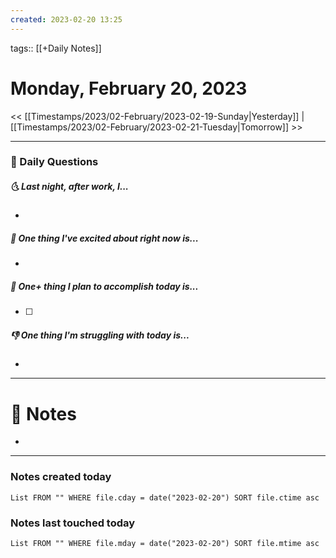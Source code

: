 ```yaml
---
created: 2023-02-20 13:25
---
```

tags:: [[+Daily Notes]]

# Monday, February 20, 2023

<< [[Timestamps/2023/02-February/2023-02-19-Sunday|Yesterday]] | [[Timestamps/2023/02-February/2023-02-21-Tuesday|Tomorrow]] >>

---
### 📅 Daily Questions
##### 🌜 Last night, after work, I...
- 

##### 🙌 One thing I've excited about right now is...
- 

##### 🚀 One+ thing I plan to accomplish today is...
- [ ] 

##### 👎 One thing I'm struggling with today is...
- 

---
# 📝 Notes
- 

---
### Notes created today
```dataview
List FROM "" WHERE file.cday = date("2023-02-20") SORT file.ctime asc
```

### Notes last touched today
```dataview
List FROM "" WHERE file.mday = date("2023-02-20") SORT file.mtime asc
```